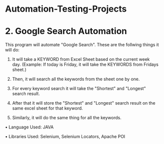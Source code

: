 # Automation-Testing-Projects
# 2. Google Search Automation

This program will automate "Google Search". These are the follwing things it will do:

1. It will take a KEYWORD from Excel Sheet based on the current week day. 
   (Example: If today is Friday, it will take the KEYWORDS from Fridays sheet.)

2. Then, it will search all the keywords from the sheet one by one. 

3. For every keyword search it will take the "Shortest" and "Longest" search result.

4. After that it will store the "Shortest" and "Longest" search result on the same excel sheet for that keyword.

5. Similarly, it will do the same thing for all the keywords.




• Language Used: JAVA

• Libraries Used: Selenium, Selenium Locators, Apache POI
